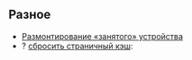 ## Разное

- [Размонтирование «занятого» устройства](https://p0vidl0.info/razmontirovanie-zanyatogo-ustrojstva.html)
- <span class="ques">?</span> [сбросить страничный кэш](https://losst.ru/kak-osvobodit-pamyat-linux):
